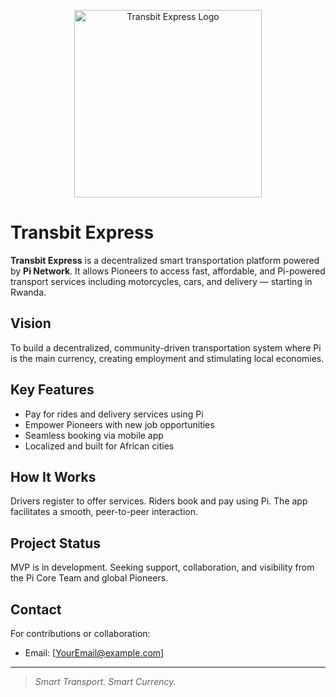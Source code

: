 <p align="center">
  <img src="assets/logo.png" alt="Transbit Express Logo" width="300"/>
</p>

# Transbit Express

**Transbit Express** is a decentralized smart transportation platform powered by **Pi Network**. It allows Pioneers to access fast, affordable, and Pi-powered transport services including motorcycles, cars, and delivery — starting in Rwanda.

## Vision
To build a decentralized, community-driven transportation system where Pi is the main currency, creating employment and stimulating local economies.

## Key Features
- Pay for rides and delivery services using Pi
- Empower Pioneers with new job opportunities
- Seamless booking via mobile app
- Localized and built for African cities

## How It Works
Drivers register to offer services. Riders book and pay using Pi. The app facilitates a smooth, peer-to-peer interaction.

## Project Status
MVP is in development. Seeking support, collaboration, and visibility from the Pi Core Team and global Pioneers.

## Contact
For contributions or collaboration:
- Email: [YourEmail@example.com]

---

> *Smart Transport. Smart Currency.*